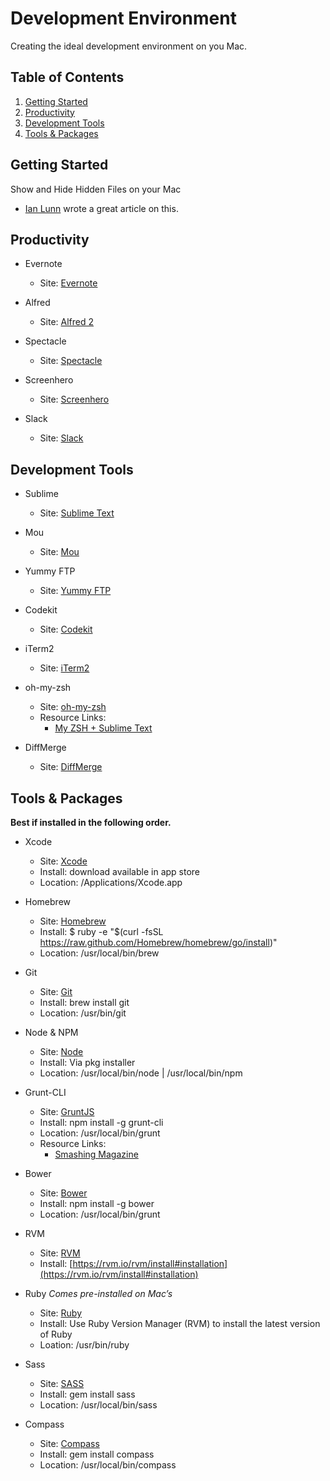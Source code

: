 

# Development Environment

Creating the ideal development environment on you Mac.


## Table of Contents

1. [Getting Started](#getting-started)
2. [Productivity](#productivity)
3. [Development Tools](#development-tools)
4. [Tools & Packages](#tools-packages)


## Getting Started

Show and Hide Hidden Files on your Mac
- [Ian Lunn](http://ianlunn.co.uk/articles/quickly-showhide-hidden-files-mac-os-x-mavericks/) wrote a great article on this. 


## Productivity

- Evernote
  * Site: [Evernote](https://itunes.apple.com/app/evernote/id281796108?mt=8)

- Alfred
  * Site: [Alfred 2](https://www.alfredapp.com/)

- Spectacle
  * Site: [Spectacle](https://www.spectacleapp.com/)

- Screenhero
  * Site: [Screenhero](https://screenhero.com/)

- Slack
  * Site: [Slack](https://slack.com/)


## Development Tools

- Sublime
  * Site: [Sublime Text](http://www.sublimetext.com/3)

- Mou
  * Site: [Mou](http://25.io/mou/)

- Yummy FTP
  * Site: [Yummy FTP](http://www.yummysoftware.com/)

- Codekit
  * Site: [Codekit](http://incident57.com/codekit/)

- iTerm2
  * Site: [iTerm2](https://www.iterm2.com/)

- oh-my-zsh
  * Site: [oh-my-zsh](https://github.com/robbyrussell/oh-my-zsh)
  * Resource Links:
    * [My ZSH + Sublime Text](http://gilesbutler.co.uk/oh-my-zsh-sublime-text-2-command-line/)

- DiffMerge
  * Site: [DiffMerge](https://sourcegear.com/diffmerge/)



## Tools & Packages

**Best if installed in the following order.**

- Xcode
  * Site: [Xcode](https://developer.apple.com/xcode/)
  * Install: download available in app store
  * Location: /Applications/Xcode.app

- Homebrew
  * Site: [Homebrew](http://brew.sh/)
  * Install: $ ruby -e "$(curl -fsSL https://raw.github.com/Homebrew/homebrew/go/install)"
  * Location: /usr/local/bin/brew

- Git
  * Site: [Git](http://git-scm.com/)
  * Install: brew install git
  * Location: /usr/bin/git

- Node & NPM
  * Site: [Node](http://nodejs.org/)
  * Install: Via pkg installer
  * Location: /usr/local/bin/node | /usr/local/bin/npm

- Grunt-CLI
  * Site: [GruntJS](http://gruntjs.com/getting-started)
  * Install: npm install -g grunt-cli
  * Location: /usr/local/bin/grunt
  * Resource Links:
    * [Smashing Magazine]( http://coding.smashingmagazine.com/2013/10/29/get-up-running-grunt/)
 
- Bower
  * Site: [Bower](http://bower.io/)
  * Install: npm install -g bower
  * Location: /usr/local/bin/grunt

- RVM
  * Site: [RVM](https://rvm.io/)
  * Install: [https://rvm.io/rvm/install#installation](https://rvm.io/rvm/install#installation)

- Ruby _Comes pre-installed on Mac’s_
  * Site: [Ruby](https://www.ruby-lang.org/en/documentation/installation/)
  * Install: Use Ruby Version Manager (RVM) to install the latest version of Ruby
  * Loation: /usr/bin/ruby

- Sass
  * Site: [SASS](http://sass-lang.com/install)
  * Install: gem install sass
  * Location: /usr/local/bin/sass

- Compass
  * Site: [Compass](http://compass-style.org/)
  * Install: gem install compass
  * Location: /usr/local/bin/compass

